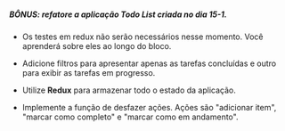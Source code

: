 ##### BÔNUS: refatore a aplicação Todo List criada no dia 15-1.

- Os testes em redux não serão necessários nesse momento. Você aprenderá sobre eles ao longo do bloco.

- Adicione filtros para apresentar apenas as tarefas concluídas e outro para exibir as tarefas em progresso.

- Utilize **Redux** para armazenar todo o estado da aplicação.

- Implemente a função de desfazer ações. Ações são "adicionar item", "marcar como completo" e "marcar como em andamento".
